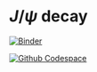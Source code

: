 # $J/\psi$ decay

[![Binder](https://mybinder.org/badge_logo.svg)](https://mybinder.org/v2/gh/aprozo/binder_cern_root/main?urlpath=git-pull%3Frepo%3Dhttps%253A%252F%252Fgithub.com%252Faprozo%252Fjpsi_decay%26urlpath%3Dtree%252Fjpsi_decay%252F%26branch%3Dmain)

[![Github Codespace](https://img.shields.io/badge/open-GH_Codespaces-blue?logo=github)](https://codespaces.new/aprozo/jpsi_decay?quickstart=1)

